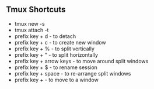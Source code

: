 ## Tmux Shortcuts

- tmux new -s <session name>
- tmux attach -t <session name>
- prefix key + d - to detach
- prefix key + c - to create new window
- prefix key + % - to split vertically
- prefix key + " - to split horizontally
- prefix key + arrow keys - to move around split windows
- prefix key + $ - to rename session 
- prefix key + space - to re-arrange split windows
- prefix key + <number> - to move to a window
